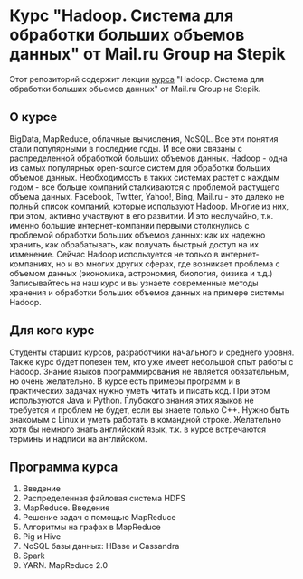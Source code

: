# Курс "Hadoop. Система для обработки больших объемов данных" от Mail.ru Group на Stepik
Этот репозиторий содержит лекции [курса](https://stepik.org/course/150/promo) "Hadoop. Система для обработки больших объемов данных" от Mail.ru Group на Stepik.

## О курсе
BigData, MapReduce, облачные вычисления, NoSQL. Все эти понятия стали популярными в последние годы. И все они связаны с распределенной обработкой больших объемов данных. Hadoop - одна из самых популярных open-source систем для обработки больших объемов данных. Необходимость в таких системах растет с каждым годом - все больше компаний сталкиваются с проблемой растущего объема данных. Facebook, Twitter, Yahoo!, Bing, Mail.ru - это далеко не полный список компаний, которые используют Hadoop. Многие из них, при этом, активно участвуют в его развитии. И это неслучайно, т.к. именно большие интернет-компании первыми столкнулись с проблемой обработки больших объемов данных: как их надежно хранить, как обрабатывать, как получать быстрый доступ на их изменение. Сейчас Hadoop используется не только в интернет-компаниях, но и во многих других сферах, где возникает проблема с объемом данных (экономика, астрономия, биология, физика и т.д.) Записывайтесь на наш курс и вы узнаете современные методы хранения и обработки больших объемов данных на примере системы Hadoop.

## Для кого курс
Студенты старших курсов, разработчики начального и среднего уровня. Также курс будет полезен тем, кто уже имеет небольшой опыт работы с Hadoop.
Знание языков программирования не является обязательным, но очень желательно. В курсе есть примеры программ и в практических задачах нужно уметь читать и писать код. При этом используются Java и Python. Глубокого знания этих языков не требуется и проблем не будет, если вы знаете только С++. Нужно быть знакомым с Linux и уметь работать в командной строке. Желательно хотя бы немного знать английский язык, т.к. в курсе встречаются термины и надписи на английском.

## Программа курса
  1. Введение
  2. Распределенная файловая система HDFS
  3. MapReduce. Введение
  4. Решение задач с помощью MapReduce
  5. Алгоритмы на графах в MapReduce
  6. Pig и Hive
  7. NoSQL базы данных: HBase и Cassandra
  8. Spark
  9. YARN. MapReduce 2.0